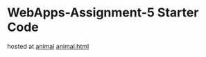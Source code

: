 # WebApps-Assignment-5 Starter Code
hosted at [animal](https://44-563-webapps-f21.github.io/webapps-s21-assignment-5-AbdulRehmanSayeed/)
[animal.html](animals.html)
